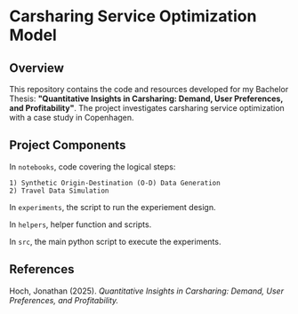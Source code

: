# Carsharing Service Optimization Model

## Overview

This repository contains the code and resources developed for my Bachelor Thesis: **"Quantitative Insights in Carsharing: Demand, User Preferences, and Profitability"**. The project investigates carsharing service optimization with a case study in Copenhagen.

## Project Components

In `notebooks`, code covering the logical steps:

    1) Synthetic Origin-Destination (O-D) Data Generation
    2) Travel Data Simulation

In `experiments`, the script to run the experiement design.

In `helpers`, helper function and scripts.

In `src`, the main python script to execute the experiments.

## References

Hoch, Jonathan (2025). _Quantitative Insights in Carsharing: Demand, User Preferences, and Profitability._
